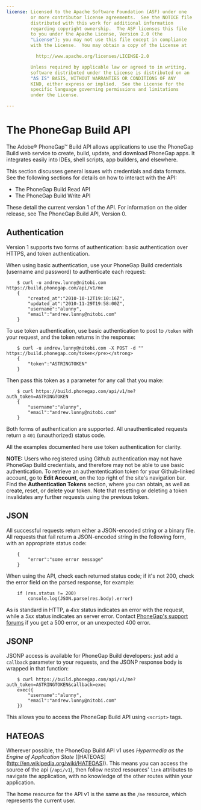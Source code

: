 ```yaml
---
license: Licensed to the Apache Software Foundation (ASF) under one
         or more contributor license agreements.  See the NOTICE file
         distributed with this work for additional information
         regarding copyright ownership.  The ASF licenses this file
         to you under the Apache License, Version 2.0 (the
         "License"); you may not use this file except in compliance
         with the License.  You may obtain a copy of the License at

           http://www.apache.org/licenses/LICENSE-2.0

         Unless required by applicable law or agreed to in writing,
         software distributed under the License is distributed on an
         "AS IS" BASIS, WITHOUT WARRANTIES OR CONDITIONS OF ANY
         KIND, either express or implied.  See the License for the
         specific language governing permissions and limitations
         under the License.

---
```


# The PhoneGap Build API

The Adobe&reg; PhoneGap&trade; Build API allows applications to use
the PhoneGap Build web service to create, build, update, and download
PhoneGap apps. It integrates easily into IDEs, shell scripts, app
builders, and elsewhere.

This section discusses general issues with credentials and data
formats. See the following sections for details on how to interact
with the API:

* The PhoneGap Build Read API
* The PhoneGap Build Write API

These detail the current version 1 of the API. For information on the
older release, see The PhoneGap Build API, Version 0.

## Authentication

Version 1 supports two forms of authentication: basic authentication
over HTTPS, and token authentication.

When using basic authentication, use your PhoneGap Build credentials
(username and password) to authenticate each request:

        $ curl -u andrew.lunny@nitobi.com https://build.phonegap.com/api/v1/me
        {
            "created_at":"2010-10-12T19:10:16Z",
            "updated_at":"2010-11-29T19:58:00Z",
            "username":"alunny",
            "email":"andrew.lunny@nitobi.com"
        }

To use token authentication, use basic authentication to post to
`/token` with your request, and the token returns in the response:

        $ curl -u andrew.lunny@nitobi.com -X POST -d "" https://build.phonegap.com/token</pre></strong>
        {
            "token":"ASTRINGTOKEN"
        }

Then pass this token as a parameter for any call that you make:

        $ curl https://build.phonegap.com/api/v1/me?auth_token=ASTRINGTOKEN
        {
            "username":"alunny",
            "email":"andrew.lunny@nitobi.com"
        }

Both forms of authentication are supported. All unauthenticated
requests return a `401` (unauthorized) status code.

All the examples documented here use token authentication for clarity.

__NOTE:__ Users who registered using Github authentication may not
have PhoneGap Build credentials, and therefore may not be able to use
basic authentication. To retrieve an authententication token for your
Github-linked account, go to __Edit Account__, on the top right of the
site's navigation bar. Find the __Authentication Tokens__ section,
where you can obtain, as well as create, reset, or delete your token.
Note that resetting or deleting a token invalidates any further
requests using the previous token.

## JSON

All successful requests return either a JSON-encoded string or a
binary file. All requests that fail return a JSON-encoded string in
the following form, with an appropriate status code:

        {
            "error":"some error message"
        }

When using the API, check each returned status code; if it's not 200,
check the error field on the parsed response, for example:

        if (res.status != 200)
            console.log(JSON.parse(res.body).error)

As is standard in HTTP, a _4xx_ status indicates an error with the
request, while a _5xx_ status indicates an server error. Contact
[PhoneGap's support forums](http://community.phonegap.com) if you get
a 500 error, or an unexpected 400 error.

## JSONP

JSONP access is available for PhoneGap Build developers: just add a
`callback` parameter to your requests, and the JSONP response body is
wrapped in that function:

        $ curl https://build.phonegap.com/api/v1/me?auth_token=ASTRINGTOKEN&callback=exec
        exec({
            "username":"alunny",
            "email":"andrew.lunny@nitobi.com"
        })

This allows you to access the PhoneGap Build API using `<script>`
tags.

## HATEOAS

Wherever possible, the PhoneGap Build API v1 uses _Hypermedia as the
Engine of Application State_ ([HATEOAS]
(http://en.wikipedia.org/wiki/HATEOAS)).  This means you can access
the source of the api (`/api/v1`), then follow nested resources'
`link` attributes to navigate the application, with no knowledge of
the other routes within your application.

The home resource for the API v1 is the same as the `/me` resource,
which represents the current user.
